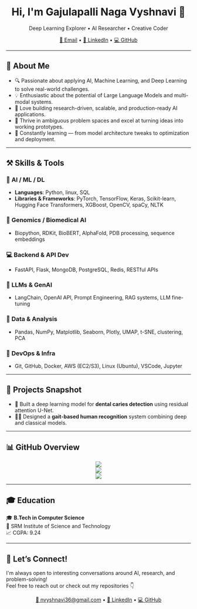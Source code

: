 <h1 align="center">Hi, I'm Gajulapalli Naga Vyshnavi 👋</h1>
<p align="center">Deep Learning Explorer • AI Researcher • Creative Coder</p>

<p align="center">
  <a href="mailto:nvyshnavi36@gmail.com">📧 Email</a> •
  <a href="https://www.linkedin.com/in/gajulapalli-naga-vyshnavi-646931242/">🔗 LinkedIn</a> •
  <a href="https://github.com/GajulapalliNagaVyshnavi">💻 GitHub</a>
</p>

---

## 🧠 About Me
- 🔍 Passionate about applying AI, Machine Learning, and Deep Learning to solve real-world challenges.
- 💡 Enthusiastic about the potential of Large Language Models and multi-modal systems.
- 🧪 Love building research-driven, scalable, and production-ready AI applications.
- 🚀 Thrive in ambiguous problem spaces and excel at turning ideas into working prototypes.
- 🧬 Constantly learning — from model architecture tweaks to optimization and deployment.

---

## ⚒️ Skills & Tools

### 🧠 **AI / ML / DL**
- **Languages**: Python, linux, SQL
- **Libraries & Frameworks**: PyTorch, TensorFlow, Keras, Scikit-learn, Hugging Face Transformers, XGBoost, OpenCV, spaCy, NLTK
### 🧬 **Genomics / Biomedical AI**
- Biopython, RDKit, BioBERT, AlphaFold, PDB processing, sequence embeddings
### 💻 **Backend & API Dev**
- FastAPI, Flask, MongoDB, PostgreSQL, Redis, RESTful APIs
### 🧠 **LLMs & GenAI**
- LangChain, OpenAI API, Prompt Engineering, RAG systems, LLM fine-tuning
### 🧪 **Data & Analysis**
- Pandas, NumPy, Matplotlib, Seaborn, Plotly, UMAP, t-SNE, clustering, PCA
### 🐳 **DevOps & Infra**
- Git, GitHub, Docker, AWS (EC2/S3), Linux (Ubuntu), VSCode, Jupyter

---

## 🌟 Projects Snapshot

- 🦷 Built a deep learning model for **dental caries detection** using residual attention U-Net.  
- 🚶‍♀️ Designed a **gait-based human recognition** system combining deep and classical models.

---

## 📊 GitHub Overview

<p align="center">
  <img src="https://github-readme-stats.vercel.app/api/top-langs/?username=GajulapalliNagaVyshnavi&layout=compact&theme=tokyonight" />
  <br/>
  <img src="https://github-readme-stats.vercel.app/api?username=GajulapalliNagaVyshnavi&show_icons=true&theme=tokyonight" />
  <br/>
  <img src="https://github-readme-streak-stats.herokuapp.com?user=GajulapalliNagaVyshnavi&theme=tokyonight" />
</p>

---

## 🎓 Education

🎓 **B.Tech in Computer Science**  
📍 SRM Institute of Science and Technology  
📈 CGPA: 9.24

---

## 🤝 Let’s Connect!

I'm always open to interesting conversations around AI, research, and problem-solving!  
Feel free to reach out or check out my repositories 👇

<p align="center">
  <a href="mailto:nvyshnavi36@gmail.com">📧 nvyshnavi36@gmail.com</a> •
  <a href="https://www.linkedin.com/in/gajulapalli-naga-vyshnavi-646931242/">🔗 LinkedIn</a> •
  <a href="https://github.com/GajulapalliNagaVyshnavi">💻 GitHub</a>
</p>
